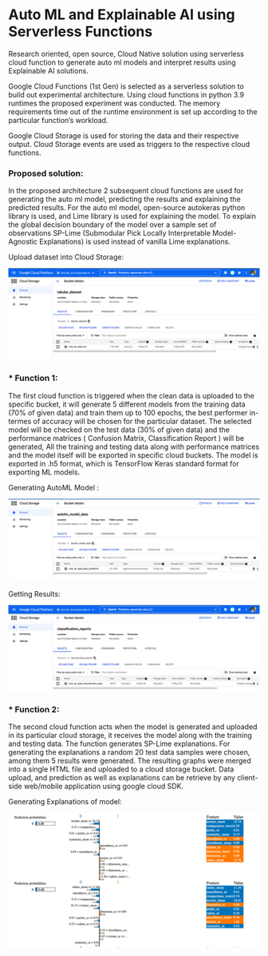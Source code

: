 # Auto ML and Explainable AI using Serverless Functions

Research oriented, open source, Cloud Native solution using serverless cloud function to generate auto ml models and interpret results using Explainable AI solutions.

Google Cloud Functions (1st Gen) is selected as a serverless solution to build out experimental architecture. Using cloud functions in python 3.9 runtimes the proposed experiment was conducted. The memory requirements time out of the runtime environment is set up according to the particular function’s workload.

Google Cloud Storage is used for storing the data and their respective output. Cloud Storage events are used as triggers to the respective cloud functions.

### Proposed solution:

In the proposed architecture 2 subsequent cloud functions are used for generating the auto ml model, predicting the results and explaining the predicted results. For the auto ml model, open-source autokeras python library is used, and Lime library is used for explaining the model. To explain the global decision boundary of the model over a sample set of observations SP-Lime (Submodular Pick Locally Interpretable Model-Agnostic Explanations) is used instead of vanilla Lime explanations. 

Upload dataset into Cloud Storage:

![](Images/Data.png)

### * Function 1:

The first cloud function is triggered when the clean data is uploaded to the specific bucket, it will generate 5 different models from the training data (70% of given data) and train them up to 100 epochs, the best performer in-termes of accuracy will be chosen for the particular dataset. The selected model will be checked on the test data (30% of given data) and the performance matrices ( Confusion Matrix, Classification Report ) will be generated, All the training and testing data along with performance matrices and the model itself will be exported in specific cloud buckets. The model is exported in .h5 format, which is TensorFlow Keras standard format for exporting ML models. 

Generating AutoML Model :

![](Images/Model.png)

Getting Results:

![](Images/CR.png)

### * Function 2:

The second cloud function acts when the model is generated and uploaded in its particular cloud storage, it receives the model along with the training and testing data. The function generates SP-Lime explanations. For generating the explanations a random 20 test data samples were chosen, among them 5 results were generated. The resulting graphs were merged into a single HTML file and uploaded to a cloud storage bucket. Data upload, and prediction as well as explanations can be retrieve by any client-side web/mobile application using google cloud SDK.

Generating Explanations of model:

![](Images/Lime.png)